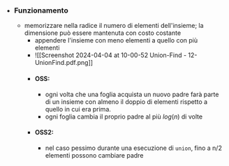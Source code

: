 - ### Funzionamento
	- memorizzare nella radice il numero di elementi dell'insieme; la dimensione può essere mantenuta con costo costante 
		- appendere l'insieme con meno elementi a quello con più elementi   
		- ![[Screenshot 2024-04-04 at 10-00-52 Union-Find - 12-UnionFind.pdf.png]]
		- #### OSS:
			- ogni volta che una foglia acquista un nuovo padre farà parte di un insieme con almeno il doppio di elementi rispetto a quello in cui era prima.
			- ogni foglia cambia il proprio padre al più $log  (n)$ di volte 
		- #### OSS2:
			- nel caso pessimo durante una esecuzione di `union`, fino a n/2 elementi possono cambiare padre 